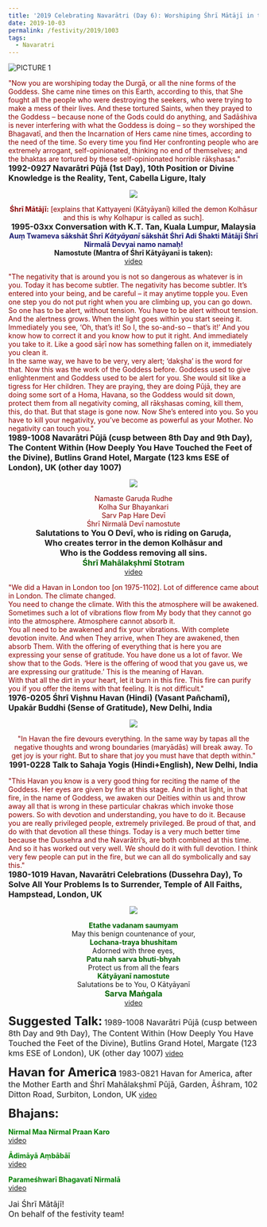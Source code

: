 ```yaml
---
title: '2019 Celebrating Navarātri (Day 6): Worshiping Śhrī Mātājī in the form of Śhrī Kātyāyanī'
date: 2019-10-03
permalink: /festivity/2019/1003
tags:
  - Navaratri
---
```


![PICTURE 1](/images/image1.png)

<p>
<font color="DarkRed">"Now you are worshiping today the Durgā, or all the nine forms of the Goddess. She came nine times on this Earth, according to this, that She fought all the people who were destroying the seekers, who were trying to make a mess of their lives. And these tortured Saints, when they prayed to the Goddess – because none of the Gods could do anything, and Sadāśhiva is never interfering with what the Goddess is doing – so they worshiped the Bhagavatī, and then the Incarnation of Hers came nine times, according to the need of the time. So every time you find Her confronting people who are extremely arrogant, self-opinionated, thinking no end of themselves; and the bhaktas are tortured by these self-opinionated horrible rākṣhasas."</font><br>
<font size="+0"><b>1992-0927 Navarātri Pūjā (1st Day), 10th Position or Divine Knowledge is the Reality, Tent, Cabella Ligure, Italy</b></font>
</p>

<div style="text-align: center"><img src="/images/image189.png" /></div>

<p style="text-align:center;">
<font color="DarkRed"><b>Śhrī Mātājī:</b> [explains that Kattyayeni (Kātyāyanī) killed the demon Kolhāsur and this is why Kolhapur
is called as such].</font><br>
<font size="+0"><b>1995-03xx Conversation with K.T. Tan, Kuala Lumpur, Malaysia</b></font><br>
<font color="MidNightBlue"><b>Auṃ Twameva sākshāt Śhrī <i>Kātyāyanī</i> sākshāt Śhrī Adi Śhakti Mātājī Śhrī Nirmalā Devyai namo namaḥ!</b></font><br>
<b>Namostute (Mantra of Śhrī Kātyāyanī is taken):</b><br>
<a href="https://www.youtube.com/embed/xlhoVI-SylQ?hl=en&fs=1">video</a>
</p>

<p>
<font color="DarkRed">"The negativity that is around you is not so dangerous as whatever is in you. Today it has become subtler. The negativity has become subtler. It’s entered into your being, and be careful – it may anytime topple you. Even one step you do not put right when you are climbing up, you can go down. So one has to be alert, without tension. You have to be alert without tension. And the alertness grows. When the light goes within you start seeing it. Immediately you see, ‘Oh, that’s it! So I, the so-and-so – that’s it!’ And you know how to correct it and you know how to put it right. And immediately you take to it. Like a good sāṛī now has something fallen on it, immediately you clean it.<br>
In the same way, we have to be very, very alert; ‘dakṣha’ is the word for that. Now this was the work of the Goddess before. Goddess used to give enlightenment and Goddess used to be alert for you. She would sit like a tigress for Her children. They are praying, they are doing Pūjā, they are doing some sort of a Homa, Havana, so the Goddess would sit down, protect them from all negativity coming, all rākṣhasas coming, kill them, this, do that. But that stage is gone now. Now She’s entered into you. So you have to kill your negativity, you’ve become as powerful as your Mother. No negativity can touch you."</font><br>
<font size="+0"><b>1989-1008 Navarātri Pūjā (cusp between 8th Day and 9th Day), The Content Within (How Deeply You Have Touched the Feet of the Divine), Butlins Grand Hotel, Margate (123 kms ESE of London), UK (other day 1007)</b></font>
</p>

<div style="text-align: center"><img src="/images/image190.png" /></div>

<p style="text-align:center;">
<font color="DarkRed">Namaste Garuḍa Rudhe<br>
Kolha Sur Bhayankari<br>
Sarv Pap Hare Devī<br>
Śhrī Nirmalā Devī namostute</font><br>
<font size="+0"><b>Salutations to You O Devī, who is riding on Garuḍa,<br>
Who creates terror in the demon Kolhāsur and<br>
Who is the Goddess removing all sins.</b><br>
<font color="DarkGreen"><b>Śhrī Mahālakṣhmī Stotram</b></font></font><br>
<a href="https://www.youtube.com/watch?v=OqHJsJS5zNs">video</a>
</p>

<p>
<font color="DarkRed">"We did a Havan in London too [on 1975-1102]. Lot of difference came about in London. The climate changed.<br>
You need to change the climate. With this the atmosphere will be awakened. Sometimes such a lot of vibrations flow from My body that they cannot go into the atmosphere. Atmosphere cannot absorb it.<br>
You all need to be awakened and fix your vibrations. With complete devotion invite. And when They arrive, when They are awakened, then absorb Them. With the offering of everything that is here you are expressing your sense of gratitude. You have done us a lot of favor. We show that to the Gods. ‘Here is the offering of wood that you gave us, we are expressing our gratitude.’ This is the meaning of Havan.<br>
With that all the dirt in your heart, let it burn in this fire. This fire can purify you if you offer the items with that feeling. It is not difficult."</font><br>
<font size="+0"><b>1976-0205 Śhrī Viṣhnu Havan (Hindi) (Vasant Pañchamī), Upakār Buddhi (Sense of Gratitude), New Delhi, India</b></font>
</p>

<div style="text-align: center"><img src="/images/image191.png" /></div>

<p style="text-align:center;">
<font color="DarkRed">"In Havan the fire devours everything. In the same way by tapas all the negative thoughts and wrong boundaries (maryādās) will break away. To get joy is your right. But to share that joy you must have that depth within."</font><br>
<font size="+0"><b>1991-0228 Talk to Sahaja Yogis (Hindi+English), New Delhi, India</b></font>
</p>

<p>
<font color="DarkRed">"This Havan you know is a very good thing for reciting the name of the Goddess. Her eyes are given by fire at this stage. And in that light, in that fire, in the name of Goddess, we awaken our Deities within us and throw away all that is wrong in these particular chakras which invoke those powers. So with devotion and understanding, you have to do it. Because you are really privileged people, extremely privileged. Be proud of that, and do with that devotion all these things. Today is a very much better time because the Dussehra and the Navarātri’s, are both combined at this time. And so it has worked out very well. We should do it with full devotion. I think very few people can put in the fire, but we can all do symbolically and say this."</font><br>
<font size="+0"><b>1980-1019 Havan, Navarātri Celebrations (Dussehra Day), To Solve All Your Problems Is to Surrender, Temple of All Faiths, Hampstead, London, UK</b></font>
</p>

<div style="text-align: center"><img src="/images/image192.png" /></div>

<p style="text-align:center;">
<font color="DarkGreen"><b>Etathe vadanam saumyam</b></font><br>
May this benign countenance of your,<br>
<font color="DarkGreen"><b>Lochana-traya bhushitam</b></font><br>
Adorned with three eyes,<br>
<font color="DarkGreen"><b>Patu nah sarva bhuti-bhyah</b></font><br>
Protect us from all the fears<br>
<font color="DarkGreen"><b>Kātyāyanī namostute</b></font><br>
Salutations be to You, O Kātyāyanī<br>
<font color="DarkGreen"><font size="+0"><b>Sarva Maṅgala</b></font></font><br>
<a href="https://www.youtube.com/watch?v=Muz4_qCjghQ">video</a>
</p>

<font size="+2"><b>Suggested Talk:</b></font>
<font size="+0">1989-1008 Navarātri Pūjā (cusp between 8th Day and 9th Day), The Content Within (How Deeply You Have Touched the Feet of the Divine), Butlins Grand Hotel, Margate (123 kms ESE of London), UK (other day 1007)</font>
<a href="https://www.youtube.com/watch?v=3CsCKuir8ns"> video</a><br>

<font size="+2"><b>Havan for America</b></font>
<font size="+0">1983-0821 Havan for America, after the Mother Earth and Śhrī Mahālakṣhmī Pūjā, Garden, Āśhram, 102 Ditton Road, Surbiton, London, UK</font>
<a href="https://www.youtube.com/watch?v=AwnAoZGBvsM"> video</a><br>

<font size="+2"><b>Bhajans:</b></font>

<p>
<font color="green"><b>Nirmal Maa Nirmal Praan Karo</b></font><br>
<a href="https://www.youtube.com/watch?v=xXa-evjxsE4"> video</a><br>
</p>

<p>
<font color="green"><b>Ādimāyā Aṃbābāī</b></font><br>
<a href="https://www.youtube.com/watch?v=niuCWTNKu0k">video</a>
</p>

<p>
<font color="green"><b>Parameśhwarī Bhagavatī Nirmalā</b></font><br>
<a href="https://www.youtube.com/watch?v=B-PAuhUfuv4">video</a>
</p>

<p>
<font size="+0">Jai Śhrī Mātājī!<br>
On behalf of the festivity team!</font>
</p>